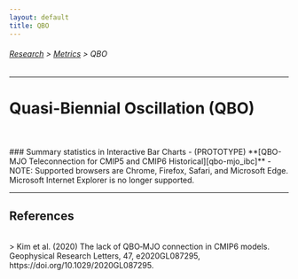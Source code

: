 ```yaml
---
layout: default
title: QBO
---
```

###### [Research][research] > [Metrics][metrics] > QBO
---

# Quasi-Biennial Oscillation (QBO)
<br/>


<br/>
### Summary statistics in Interactive Bar Charts
  - (PROTOTYPE) **[QBO-MJO Teleconnection for CMIP5 and CMIP6 Historical][qbo-mjo_ibc]**
  - NOTE: Supported browsers are Chrome, Firefox, Safari, and Microsoft Edge. Microsoft Internet Explorer is no longer supported.

---

## References
<br/>
>  Kim et al. (2020) The lack of QBO‐MJO connection in CMIP6 models. Geophysical Research Letters, 47, e2020GL087295, https://doi.org/10.1029/2020GL087295.

[qbo-mjo_ibc]: https://pcmdi.llnl.gov/pmp-preliminary-results/graphics/qbo-mjo/qbo_mjo_cmip5and6_v20241105.html

[research]:{{site.baseurl}}/research
[metrics]:{{site.baseurl}}/research/metrics
